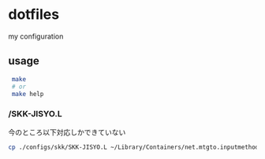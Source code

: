 # dotfiles

my configuration

## usage

```bash
 make
 # or
 make help
```

### /SKK-JISYO.L

今のところ以下対応しかできていない

```bash
cp ./configs/skk/SKK-JISYO.L ~/Library/Containers/net.mtgto.inputmethod.macSKK/Data/Documents/Dictionaries/
```
